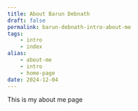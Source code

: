 ```yaml
---
title: About Barun Debnath
draft: false
permalink: barun-debnath-intro-about-me
tags:
    - intro
    - index
alias:
    - about-me
    - intro
    - home-page
date: 2024-12-04
---
```


This is my about me page
